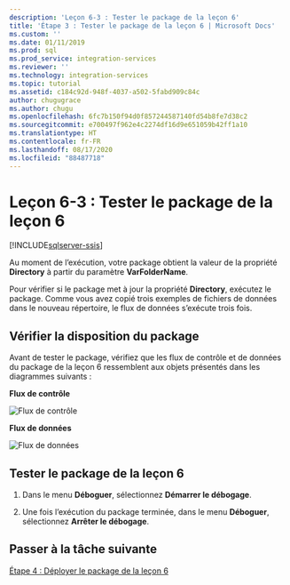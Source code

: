 ```yaml
---
description: 'Leçon 6-3 : Tester le package de la leçon 6'
title: 'Étape 3 : Tester le package de la leçon 6 | Microsoft Docs'
ms.custom: ''
ms.date: 01/11/2019
ms.prod: sql
ms.prod_service: integration-services
ms.reviewer: ''
ms.technology: integration-services
ms.topic: tutorial
ms.assetid: c184c92d-948f-4037-a502-5fabd909c84c
author: chugugrace
ms.author: chugu
ms.openlocfilehash: 6fc7b150f94d0f857244587140fd54b8fe7d38c2
ms.sourcegitcommit: e700497f962e4c2274df16d9e651059b42ff1a10
ms.translationtype: HT
ms.contentlocale: fr-FR
ms.lasthandoff: 08/17/2020
ms.locfileid: "88487718"
---
```

# <a name="lesson-6-3-test-the-lesson-6-package"></a>Leçon 6-3 : Tester le package de la leçon 6

[!INCLUDE[sqlserver-ssis](../includes/applies-to-version/sqlserver-ssis.md)]


Au moment de l’exécution, votre package obtient la valeur de la propriété **Directory** à partir du paramètre **VarFolderName**.  
  
Pour vérifier si le package met à jour la propriété **Directory**, exécutez le package. Comme vous avez copié trois exemples de fichiers de données dans le nouveau répertoire, le flux de données s’exécute trois fois.
  
## <a name="check-the-package-layout"></a>Vérifier la disposition du package  
Avant de tester le package, vérifiez que les flux de contrôle et de données du package de la leçon 6 ressemblent aux objets présentés dans les diagrammes suivants :   
  
**Flux de contrôle**  
  
![Flux de contrôle](../integration-services/media/task4lesson2control.gif "Flux de contrôle")  
  
**Flux de données**  
  
![Flux de données](../integration-services/media/task5lesson5data.gif "Data Flow")  
  
## <a name="test-the-lesson-6-package"></a>Tester le package de la leçon 6  
  
1.  Dans le menu **Déboguer**, sélectionnez **Démarrer le débogage**.  
  
2.  Une fois l’exécution du package terminée, dans le menu **Déboguer**, sélectionnez **Arrêter le débogage**.  
  
## <a name="go-to-next-task"></a>Passer à la tâche suivante
[Étape 4 : Déployer le package de la leçon 6](../integration-services/lesson-6-4-deploying-the-lesson-6-package.md)  
  
  
  
